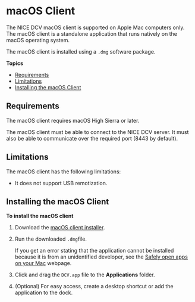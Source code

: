 # macOS Client<a name="client-mac"></a>

The NICE DCV macOS client is supported on Apple Mac computers only\. The macOS client is a standalone application that runs natively on the macOS operating system\.

The macOS client is installed using a `.dmg` software package\.

**Topics**
+ [Requirements](#client-mac-requirements)
+ [Limitations](#client-mac-limitations)
+ [Installing the macOS Client](#client-mac-install)

## Requirements<a name="client-mac-requirements"></a>

The macOS client requires macOS High Sierra or later\.

The macOS client must be able to connect to the NICE DCV server\. It must also be able to communicate over the required port \(8443 by default\)\.

## Limitations<a name="client-mac-limitations"></a>

The macOS client has the following limitations:
+ It does not support USB remotization\.

## Installing the macOS Client<a name="client-mac-install"></a>

**To install the macOS client**

1. Download the [macOS client installer](https://d1uj6qtbmh3dt5.cloudfront.net/2020.0/Clients/nice-dcv-viewer-2020.0.1710.dmg)\.

1. Run the downloaded `.dmg`file\.

   If you get an error stating that the application cannot be installed because it is from an unidentified developer, see the [Safely open apps on your Mac](https://support.apple.com/en-ie/HT202491) webpage\.

1. Click and drag the `DCV.app` file to the **Applications** folder\.

1. \(Optional\) For easy access, create a desktop shortcut or add the application to the dock\.